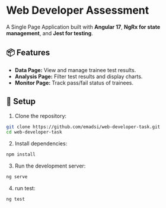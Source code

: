 # Web Developer Assessment

A Single Page Application built with **Angular 17**, **NgRx for state management**, and **Jest for testing**.

## 📦 Features
- **Data Page:** View and manage trainee test results.
- **Analysis Page:** Filter test results and display charts.
- **Monitor Page:** Track pass/fail status of trainees.

## 🚀 Setup
1. Clone the repository:
```sh
git clone https://github.com/emadsi/web-developer-task.git
cd web-developer-task
```
2. Install dependencies:
```sh
npm install
```
3. Run the development server:
```sh
ng serve
```
4. run test: 
```sh
ng test
```
